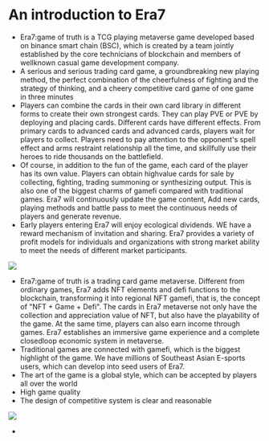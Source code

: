 # An introduction to Era7

* Era7:game of truth is a TCG playing metaverse game developed based on binance smart chain (BSC), which is created by a team jointly established by the core technicians of blockchain and members of wellknown casual game development company.&#x20;
* A serious and serious trading card game, a groundbreaking new playing method, the perfect combination of the cheerfulness of fighting and the strategy of thinking, and a cheery competitive card game of one game in three minutes
* Players can combine the cards in their own card library in different forms to create their own strongest cards. They can play PVE or PVE by deploying and placing cards. Different cards have different effects. From primary cards to advanced cards and advanced cards, players wait for players to collect. Players need to pay attention to the opponent's spell effect and arms restraint relationship all the time, and skillfully use their heroes to ride thousands on the battlefield.
* Of course, in addition to the fun of the game, each card of the player has its own value. Players can obtain highvalue cards for sale by collecting, fighting, trading summoning or synthesizing output. This is also one of the biggest charms of gamefi compared with traditional games. Era7 will continuously update the game content, Add new cards, playing methods and battle pass to meet the continuous needs of players and generate revenue.
* Early players entering Era7 will enjoy ecological dividends. WE have a reward mechanism of invitation and sharing. Era7 provides a variety of profit models for individuals and organizations with strong market ability to meet the needs of different market participants.

![](<../.gitbook/assets/image (1).png>)

* Era7:game of truth is a trading card game metaverse. Different from ordinary games, Era7 adds NFT elements and defi functions to the blockchain, transforming it into regional NFT gamefi, that is, the concept of "NFT + Game + Defi". The cards in Era7 metaverse not only have the collection and appreciation value of NFT, but also have the playability of the game. At the same time, players can also earn income through games. Era7 establishes an immersive game experience and a complete closedloop economic system in metaverse.
* Traditional games are connected with gamefi, which is the biggest highlight of the game. We have millions of Southeast Asian E-sports users, which can develop into seed users of Era7.
* The art of the game is a global style, which can be accepted by players all over the world
* High game quality
* The design of competitive system is clear and reasonable

![](<../.gitbook/assets/image (3).png>)

*


